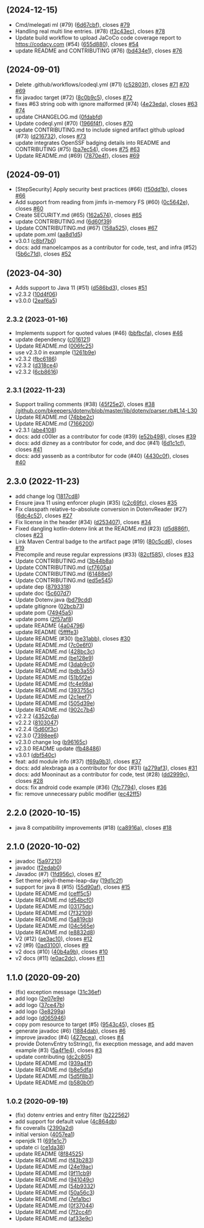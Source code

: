 ##  (2024-12-15)

* Cmd/melegati ml (#79) ([6d67cbf](https://github.com/cdimascio/dotenv-java/commit/6d67cbf)), closes [#79](https://github.com/cdimascio/dotenv-java/issues/79)
* Handling real multi line entries. (#78) ([f3c43ec](https://github.com/cdimascio/dotenv-java/commit/f3c43ec)), closes [#78](https://github.com/cdimascio/dotenv-java/issues/78)
* Update build workflow to upload JaCoCo code coverage report to https://codacy.com (#54) ([655d880](https://github.com/cdimascio/dotenv-java/commit/655d880)), closes [#54](https://github.com/cdimascio/dotenv-java/issues/54)
* update README and CONTRIBUTING (#76) ([bd434e1](https://github.com/cdimascio/dotenv-java/commit/bd434e1)), closes [#76](https://github.com/cdimascio/dotenv-java/issues/76)



##  (2024-09-01)

* Delete .github/workflows/codeql.yml (#71) ([c52803f](https://github.com/cdimascio/dotenv-java/commit/c52803f)), closes [#71](https://github.com/cdimascio/dotenv-java/issues/71) [#70](https://github.com/cdimascio/dotenv-java/issues/70) [#69](https://github.com/cdimascio/dotenv-java/issues/69)
* fix javadoc target (#72) ([8c0b9c5](https://github.com/cdimascio/dotenv-java/commit/8c0b9c5)), closes [#72](https://github.com/cdimascio/dotenv-java/issues/72)
* fixes #63 string oob with ignore malformed (#74) ([4e23eda](https://github.com/cdimascio/dotenv-java/commit/4e23eda)), closes [#63](https://github.com/cdimascio/dotenv-java/issues/63) [#74](https://github.com/cdimascio/dotenv-java/issues/74)
* update CHANGELOG.md ([0fdabfd](https://github.com/cdimascio/dotenv-java/commit/0fdabfd))
* Update codeql.yml (#70) ([1966f4f](https://github.com/cdimascio/dotenv-java/commit/1966f4f)), closes [#70](https://github.com/cdimascio/dotenv-java/issues/70)
* update CONTRIBUTING.md to include signed artifact github upload (#73) ([d216732](https://github.com/cdimascio/dotenv-java/commit/d216732)), closes [#73](https://github.com/cdimascio/dotenv-java/issues/73)
* update integrates OpenSSF badging details into README and CONTRIBUTING (#75) ([ba7ec54](https://github.com/cdimascio/dotenv-java/commit/ba7ec54)), closes [#75](https://github.com/cdimascio/dotenv-java/issues/75) [#63](https://github.com/cdimascio/dotenv-java/issues/63)
* Update README.md (#69) ([7870e4f](https://github.com/cdimascio/dotenv-java/commit/7870e4f)), closes [#69](https://github.com/cdimascio/dotenv-java/issues/69)



##  (2024-09-01)

* [StepSecurity] Apply security best practices (#66) ([f50dd1b](https://github.com/cdimascio/dotenv-java/commit/f50dd1b)), closes [#66](https://github.com/cdimascio/dotenv-java/issues/66)
* Add support from reading from jimfs in-memory FS (#60) ([0c5642e](https://github.com/cdimascio/dotenv-java/commit/0c5642e)), closes [#60](https://github.com/cdimascio/dotenv-java/issues/60)
* Create SECURITY.md (#65) ([162a574](https://github.com/cdimascio/dotenv-java/commit/162a574)), closes [#65](https://github.com/cdimascio/dotenv-java/issues/65)
* update CONTRIBUTING.md ([6d60f39](https://github.com/cdimascio/dotenv-java/commit/6d60f39))
* Update CONTRIBUTING.md (#67) ([158a525](https://github.com/cdimascio/dotenv-java/commit/158a525)), closes [#67](https://github.com/cdimascio/dotenv-java/issues/67)
* update pom.xml ([aa8d1d5](https://github.com/cdimascio/dotenv-java/commit/aa8d1d5))
* v3.0.1 ([c8bf7b0](https://github.com/cdimascio/dotenv-java/commit/c8bf7b0))
* docs: add manoelcampos as a contributor for code, test, and infra (#52) ([5b6c71d](https://github.com/cdimascio/dotenv-java/commit/5b6c71d)), closes [#52](https://github.com/cdimascio/dotenv-java/issues/52)



##  (2023-04-30)

* Adds support to Java 11 (#51) ([d586bd3](https://github.com/cdimascio/dotenv-java/commit/d586bd3)), closes [#51](https://github.com/cdimascio/dotenv-java/issues/51)
* v2.3.2 ([10d4f06](https://github.com/cdimascio/dotenv-java/commit/10d4f06))
* v3.0.0 ([2eaf6a5](https://github.com/cdimascio/dotenv-java/commit/2eaf6a5))



## <small>2.3.2 (2023-01-16)</small>

* Implements support for quoted values (#46) ([bbfbcfa](https://github.com/cdimascio/dotenv-java/commit/bbfbcfa)), closes [#46](https://github.com/cdimascio/dotenv-java/issues/46)
* update dependency ([c016121](https://github.com/cdimascio/dotenv-java/commit/c016121))
* Update README.md ([006fc25](https://github.com/cdimascio/dotenv-java/commit/006fc25))
* use v2.3.0 in example ([1261b9e](https://github.com/cdimascio/dotenv-java/commit/1261b9e))
* v2.3.2 ([fbc6186](https://github.com/cdimascio/dotenv-java/commit/fbc6186))
* v2.3.2 ([d318ce4](https://github.com/cdimascio/dotenv-java/commit/d318ce4))
* v2.3.2 ([6cb8616](https://github.com/cdimascio/dotenv-java/commit/6cb8616))



## <small>2.3.1 (2022-11-23)</small>

* Support trailing comments (#38) ([45f25e2](https://github.com/cdimascio/dotenv-java/commit/45f25e2)), closes [#38](https://github.com/cdimascio/dotenv-java/issues/38) [/github.com/bkeepers/dotenv/blob/master/lib/dotenv/parser.rb#L14-L30](https://github.com//github.com/bkeepers/dotenv/blob/master/lib/dotenv/parser.rb/issues/L14-L30)
* Update README.md ([74bbe2c](https://github.com/cdimascio/dotenv-java/commit/74bbe2c))
* Update README.md ([7166200](https://github.com/cdimascio/dotenv-java/commit/7166200))
* v2.3.1 ([abe4108](https://github.com/cdimascio/dotenv-java/commit/abe4108))
* docs: add c00ler as a contributor for code (#39) ([e52b498](https://github.com/cdimascio/dotenv-java/commit/e52b498)), closes [#39](https://github.com/cdimascio/dotenv-java/issues/39)
* docs: add dizney as a contributor for code, and doc (#41) ([6d1c1cf](https://github.com/cdimascio/dotenv-java/commit/6d1c1cf)), closes [#41](https://github.com/cdimascio/dotenv-java/issues/41)
* docs: add yassenb as a contributor for code (#40) ([4430c0f](https://github.com/cdimascio/dotenv-java/commit/4430c0f)), closes [#40](https://github.com/cdimascio/dotenv-java/issues/40)



## 2.3.0 (2022-11-23)

* add change log ([1817cd8](https://github.com/cdimascio/dotenv-java/commit/1817cd8))
* Ensure java 11 using enforcer plugin (#35) ([c2c69fc](https://github.com/cdimascio/dotenv-java/commit/c2c69fc)), closes [#35](https://github.com/cdimascio/dotenv-java/issues/35)
* Fix classpath relative-to-absolute conversion in DotenvReader (#27) ([6dc4c52](https://github.com/cdimascio/dotenv-java/commit/6dc4c52)), closes [#27](https://github.com/cdimascio/dotenv-java/issues/27)
* Fix license in the header (#34) ([d253407](https://github.com/cdimascio/dotenv-java/commit/d253407)), closes [#34](https://github.com/cdimascio/dotenv-java/issues/34)
* Fixed dangling kotlin-dotenv link at the README.md (#23) ([d5d886f](https://github.com/cdimascio/dotenv-java/commit/d5d886f)), closes [#23](https://github.com/cdimascio/dotenv-java/issues/23)
* Link Maven Central badge to the artifact page (#19) ([80c5cd6](https://github.com/cdimascio/dotenv-java/commit/80c5cd6)), closes [#19](https://github.com/cdimascio/dotenv-java/issues/19)
* Precompile and reuse regular expressions (#33) ([82cf585](https://github.com/cdimascio/dotenv-java/commit/82cf585)), closes [#33](https://github.com/cdimascio/dotenv-java/issues/33)
* Update CONTRIBUTING.md ([3b44b8a](https://github.com/cdimascio/dotenv-java/commit/3b44b8a))
* Update CONTRIBUTING.md ([cf7605a](https://github.com/cdimascio/dotenv-java/commit/cf7605a))
* Update CONTRIBUTING.md ([61488e0](https://github.com/cdimascio/dotenv-java/commit/61488e0))
* Update CONTRIBUTING.md ([ed5e545](https://github.com/cdimascio/dotenv-java/commit/ed5e545))
* update dep ([8793318](https://github.com/cdimascio/dotenv-java/commit/8793318))
* update doc ([5c607d7](https://github.com/cdimascio/dotenv-java/commit/5c607d7))
* Update Dotenv.java ([bd79cdd](https://github.com/cdimascio/dotenv-java/commit/bd79cdd))
* update gitignore ([02bcb73](https://github.com/cdimascio/dotenv-java/commit/02bcb73))
* update pom ([74945a5](https://github.com/cdimascio/dotenv-java/commit/74945a5))
* update poms ([2f57af8](https://github.com/cdimascio/dotenv-java/commit/2f57af8))
* update README ([4a04796](https://github.com/cdimascio/dotenv-java/commit/4a04796))
* update README ([5ffffe3](https://github.com/cdimascio/dotenv-java/commit/5ffffe3))
* Update README (#30) ([be31abb](https://github.com/cdimascio/dotenv-java/commit/be31abb)), closes [#30](https://github.com/cdimascio/dotenv-java/issues/30)
* Update README.md ([7c0e6f0](https://github.com/cdimascio/dotenv-java/commit/7c0e6f0))
* Update README.md ([428bc3c](https://github.com/cdimascio/dotenv-java/commit/428bc3c))
* Update README.md ([be128e9](https://github.com/cdimascio/dotenv-java/commit/be128e9))
* Update README.md ([3dab9c0](https://github.com/cdimascio/dotenv-java/commit/3dab9c0))
* Update README.md ([bdb3a55](https://github.com/cdimascio/dotenv-java/commit/bdb3a55))
* Update README.md ([51b5f2e](https://github.com/cdimascio/dotenv-java/commit/51b5f2e))
* Update README.md ([fc4e98a](https://github.com/cdimascio/dotenv-java/commit/fc4e98a))
* Update README.md ([393755c](https://github.com/cdimascio/dotenv-java/commit/393755c))
* Update README.md ([2c1eef7](https://github.com/cdimascio/dotenv-java/commit/2c1eef7))
* Update README.md ([505d39e](https://github.com/cdimascio/dotenv-java/commit/505d39e))
* Update README.md ([902c7b4](https://github.com/cdimascio/dotenv-java/commit/902c7b4))
* v2.2.2 ([4352c6a](https://github.com/cdimascio/dotenv-java/commit/4352c6a))
* v2.2.2 ([8103047](https://github.com/cdimascio/dotenv-java/commit/8103047))
* v2.2.4 ([5d60f3c](https://github.com/cdimascio/dotenv-java/commit/5d60f3c))
* v2.3.0 ([7398ee6](https://github.com/cdimascio/dotenv-java/commit/7398ee6))
* v2.3.0 change log ([b96165c](https://github.com/cdimascio/dotenv-java/commit/b96165c))
* v2.3.0 README update ([fb48486](https://github.com/cdimascio/dotenv-java/commit/fb48486))
* v3.0.1 ([dbf540c](https://github.com/cdimascio/dotenv-java/commit/dbf540c))
* feat: add module info (#37) ([f69a9b3](https://github.com/cdimascio/dotenv-java/commit/f69a9b3)), closes [#37](https://github.com/cdimascio/dotenv-java/issues/37)
* docs: add alexbraga as a contributor for doc (#31) ([a279af3](https://github.com/cdimascio/dotenv-java/commit/a279af3)), closes [#31](https://github.com/cdimascio/dotenv-java/issues/31)
* docs: add Mooninaut as a contributor for code, test (#28) ([dd2999c](https://github.com/cdimascio/dotenv-java/commit/dd2999c)), closes [#28](https://github.com/cdimascio/dotenv-java/issues/28)
* docs: fix android code example (#36) ([7fc7794](https://github.com/cdimascio/dotenv-java/commit/7fc7794)), closes [#36](https://github.com/cdimascio/dotenv-java/issues/36)
* fix: remove unnecessary public modifier ([ec42ff5](https://github.com/cdimascio/dotenv-java/commit/ec42ff5))



## 2.2.0 (2020-10-15)

* java 8 compatibility improvements (#18) ([ca8916a](https://github.com/cdimascio/dotenv-java/commit/ca8916a)), closes [#18](https://github.com/cdimascio/dotenv-java/issues/18)



## 2.1.0 (2020-10-02)

* javadoc ([5a97210](https://github.com/cdimascio/dotenv-java/commit/5a97210))
* javadoc ([f2edab0](https://github.com/cdimascio/dotenv-java/commit/f2edab0))
* Javadoc (#7) ([1fd956c](https://github.com/cdimascio/dotenv-java/commit/1fd956c)), closes [#7](https://github.com/cdimascio/dotenv-java/issues/7)
* Set theme jekyll-theme-leap-day ([19d1c2f](https://github.com/cdimascio/dotenv-java/commit/19d1c2f))
* support for java 8 (#15) ([55d90af](https://github.com/cdimascio/dotenv-java/commit/55d90af)), closes [#15](https://github.com/cdimascio/dotenv-java/issues/15)
* Update README.md ([ceff5c5](https://github.com/cdimascio/dotenv-java/commit/ceff5c5))
* Update README.md ([d54bcf0](https://github.com/cdimascio/dotenv-java/commit/d54bcf0))
* Update README.md ([03175dc](https://github.com/cdimascio/dotenv-java/commit/03175dc))
* Update README.md ([7f32109](https://github.com/cdimascio/dotenv-java/commit/7f32109))
* Update README.md ([5a819cb](https://github.com/cdimascio/dotenv-java/commit/5a819cb))
* Update README.md ([04c565e](https://github.com/cdimascio/dotenv-java/commit/04c565e))
* Update README.md ([e8832d8](https://github.com/cdimascio/dotenv-java/commit/e8832d8))
* V2 (#12) ([ae3ac10](https://github.com/cdimascio/dotenv-java/commit/ae3ac10)), closes [#12](https://github.com/cdimascio/dotenv-java/issues/12)
* v2 (#9) ([0ad3100](https://github.com/cdimascio/dotenv-java/commit/0ad3100)), closes [#9](https://github.com/cdimascio/dotenv-java/issues/9)
* v2 docs (#10) ([40b4a9b](https://github.com/cdimascio/dotenv-java/commit/40b4a9b)), closes [#10](https://github.com/cdimascio/dotenv-java/issues/10)
* v2 docs (#11) ([e0ac2dc](https://github.com/cdimascio/dotenv-java/commit/e0ac2dc)), closes [#11](https://github.com/cdimascio/dotenv-java/issues/11)



## 1.1.0 (2020-09-20)

* (fix) exception message ([31c36ef](https://github.com/cdimascio/dotenv-java/commit/31c36ef))
* add logo ([2e07e9e](https://github.com/cdimascio/dotenv-java/commit/2e07e9e))
* add logo ([37ce47b](https://github.com/cdimascio/dotenv-java/commit/37ce47b))
* add logo ([3e8299a](https://github.com/cdimascio/dotenv-java/commit/3e8299a))
* add logo ([d065946](https://github.com/cdimascio/dotenv-java/commit/d065946))
* copy pom resource to target (#5) ([9543c45](https://github.com/cdimascio/dotenv-java/commit/9543c45)), closes [#5](https://github.com/cdimascio/dotenv-java/issues/5)
* generate javadoc (#6) ([1884dab](https://github.com/cdimascio/dotenv-java/commit/1884dab)), closes [#6](https://github.com/cdimascio/dotenv-java/issues/6)
* improve javadoc (#4) ([427ecea](https://github.com/cdimascio/dotenv-java/commit/427ecea)), closes [#4](https://github.com/cdimascio/dotenv-java/issues/4)
* provide DotenvEntry toString(), fix execption message, and add maven example (#3) ([5a4f1e4](https://github.com/cdimascio/dotenv-java/commit/5a4f1e4)), closes [#3](https://github.com/cdimascio/dotenv-java/issues/3)
* update contributing ([dc2c805](https://github.com/cdimascio/dotenv-java/commit/dc2c805))
* Update README.md ([939a41f](https://github.com/cdimascio/dotenv-java/commit/939a41f))
* Update README.md ([b8e5dfa](https://github.com/cdimascio/dotenv-java/commit/b8e5dfa))
* Update README.md ([5d5f8b3](https://github.com/cdimascio/dotenv-java/commit/5d5f8b3))
* Update README.md ([b580b0f](https://github.com/cdimascio/dotenv-java/commit/b580b0f))



## <small>1.0.2 (2020-09-19)</small>

* (fix) dotenv entries and entry filter ([b222562](https://github.com/cdimascio/dotenv-java/commit/b222562))
* add support for default value ([4c864db](https://github.com/cdimascio/dotenv-java/commit/4c864db))
* fix coveralls ([2390a2d](https://github.com/cdimascio/dotenv-java/commit/2390a2d))
* initial version ([4057ea1](https://github.com/cdimascio/dotenv-java/commit/4057ea1))
* openjdk 11 ([691e1c7](https://github.com/cdimascio/dotenv-java/commit/691e1c7))
* update ci ([ce1da38](https://github.com/cdimascio/dotenv-java/commit/ce1da38))
* update README ([8f84525](https://github.com/cdimascio/dotenv-java/commit/8f84525))
* Update README.md ([f43b283](https://github.com/cdimascio/dotenv-java/commit/f43b283))
* Update README.md ([24e19ac](https://github.com/cdimascio/dotenv-java/commit/24e19ac))
* Update README.md ([9f11cb9](https://github.com/cdimascio/dotenv-java/commit/9f11cb9))
* Update README.md ([941049c](https://github.com/cdimascio/dotenv-java/commit/941049c))
* Update README.md ([54b9332](https://github.com/cdimascio/dotenv-java/commit/54b9332))
* Update README.md ([50a56c3](https://github.com/cdimascio/dotenv-java/commit/50a56c3))
* Update README.md ([7efa1bc](https://github.com/cdimascio/dotenv-java/commit/7efa1bc))
* Update README.md ([0f37044](https://github.com/cdimascio/dotenv-java/commit/0f37044))
* Update README.md ([7f2cc4f](https://github.com/cdimascio/dotenv-java/commit/7f2cc4f))
* Update README.md ([af33e9c](https://github.com/cdimascio/dotenv-java/commit/af33e9c))



